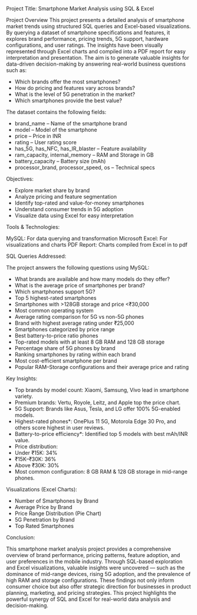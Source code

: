 Project Title: 
Smartphone Market Analysis using SQL & Excel

Project Overview
 This project presents a detailed analysis of smartphone market trends using structured SQL queries and Excel-based visualizations. By querying a dataset of smartphone specifications and features, it explores      brand performance, pricing trends, 5G support, hardware configurations, and user ratings.
 The insights have been visually represented through Excel charts and compiled into a PDF report for easy interpretation and presentation.
 The aim is to generate valuable insights for data-driven decision-making by answering real-world business questions such as:
- Which brands offer the most smartphones?
- How do pricing and features vary across brands?
- What is the level of 5G penetration in the market?
- Which smartphones provide the best value?

The dataset contains the following fields:

- brand_name – Name of the smartphone brand
- model – Model of the smartphone
- price – Price in INR
- rating – User rating score
- has_5G, has_NFC, has_IR_blaster – Feature availability
- ram_capacity, internal_memory – RAM and Storage in GB
- battery_capacity – Battery size (mAh)
- processor_brand, processor_speed, os – Technical specs

Objectives:

- Explore market share by brand
- Analyze pricing and feature segmentation
- Identify top-rated and value-for-money smartphones
- Understand consumer trends in 5G adoption
- Visualize data using Excel for easy interpretation

Tools & Technologies:

 MySQL: For data querying and transformation
 Microsoft Excel: For visualizations and charts
 PDF Report: Charts compiled from Excel in to pdf

SQL Queries Addressed:

The project answers the following questions using MySQL:
- What brands are available and how many models do they offer?
- What is the average price of smartphones per brand?
- Which smartphones support 5G?
- Top 5 highest-rated smartphones
- Smartphones with >128GB storage and price <₹30,000
- Most common operating system
- Average rating comparison for 5G vs non-5G phones
- Brand with highest average rating under ₹25,000
- Smartphones categorized by price range
- Best battery-to-price ratio phones
- Top-rated models with at least 8 GB RAM and 128 GB storage
- Percentage share of 5G phones by brand
- Ranking smartphones by rating within each brand
- Most cost-efficient smartphone per brand
- Popular RAM–Storage configurations and their average price and rating

 Key Insights:

-  Top brands by model count: Xiaomi, Samsung, Vivo lead in smartphone variety.
-  Premium brands: Vertu, Royole, Leitz, and Apple top the price chart.
-  5G Support: Brands like Asus, Tesla, and LG offer 100% 5G-enabled models.
-  Highest-rated phones*: OnePlus 11 5G, Motorola Edge 30 Pro, and others score highest in user reviews.
-  Battery-to-price efficiency*: Identified top 5 models with best mAh/INR value.
-  Price distribution:
 - Under ₹15K: 34%
 - ₹15K–₹30K: 36%
 - Above ₹30K: 30%
- Most common configuration: 8 GB RAM & 128 GB storage in mid-range phones.

 Visualizations (Excel Charts):
   
-  Number of Smartphones by Brand
-  Average Price by Brand
-  Price Range Distribution (Pie Chart)
-  5G Penetration by Brand
-  Top Rated Smartphones

Conclusion:

  This smartphone market analysis project provides a comprehensive overview of brand performance, pricing patterns, feature adoption, and user preferences in the mobile industry. Through SQL-based exploration and   Excel visualizations, valuable insights were uncovered — such as the dominance of mid-range devices, rising 5G adoption, and the prevalence of high RAM and storage configurations. These findings not only inform   consumer choice but also offer strategic direction for businesses in product planning, marketing, and pricing strategies. This project highlights the powerful synergy of SQL and Excel for real-world data          analysis and decision-making.
  

  




  


